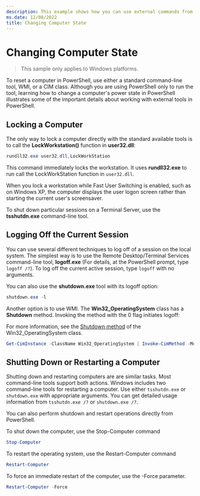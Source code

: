 ```yaml
---
description: This example shows how you can use external commands from PowerShell to manage the configuration of a computer.
ms.date: 12/08/2022
title: Changing Computer State
---
```

# Changing Computer State

> This sample only applies to Windows platforms.

To reset a computer in PowerShell, use either a standard command-line tool, WMI, or a CIM class.
Although you are using PowerShell only to run the tool, learning how to change a computer's power
state in PowerShell illustrates some of the important details about working with external tools in
PowerShell.

## Locking a Computer

The only way to lock a computer directly with the standard available tools is to call the
**LockWorkstation()** function in **user32.dll**:

```powershell
rundll32.exe user32.dll,LockWorkStation
```

This command immediately locks the workstation. It uses **rundll32.exe** to run call the
LockWorkStation function in `user32.dll`.

When you lock a workstation while Fast User Switching is enabled, such as on Windows XP, the
computer displays the user logon screen rather than starting the current user's screensaver.

To shut down particular sessions on a Terminal Server, use the **tsshutdn.exe** command-line tool.

## Logging Off the Current Session

You can use several different techniques to log off of a session on the local system. The simplest
way is to use the Remote Desktop/Terminal Services command-line tool, **logoff.exe** (For details,
at the PowerShell prompt, type `logoff /?`). To log off the current active session, type `logoff`
with no arguments.

You can also use the **shutdown.exe** tool with its logoff option:

```powershell
shutdown.exe -l
```

Another option is to use WMI. The **Win32_OperatingSystem** class has a **Shutdown** method.
Invoking the method with the 0 flag initiates logoff:

For more information, see the [Shutdown method][01] of the Win32_OperatingSystem class.

```powershell
Get-CimInstance -ClassName Win32_OperatingSystem | Invoke-CimMethod -MethodName Shutdown
```

## Shutting Down or Restarting a Computer

Shutting down and restarting computers are are similar tasks. Most command-line tools support both
actions. Windows includes two command-line tools for restarting a computer. Use either
`tsshutdn.exe` or `shutdown.exe` with appropriate arguments. You can get detailed usage information
from `tsshutdn.exe /?` or `shutdown.exe /?`.

You can also perform shutdown and restart operations directly from PowerShell.

To shut down the computer, use the Stop-Computer command

```powershell
Stop-Computer
```

To restart the operating system, use the Restart-Computer command

```powershell
Restart-Computer
```

To force an immediate restart of the computer, use the -Force parameter.

```powershell
Restart-Computer -Force
```

<!-- link references -->
[01]: /windows/win32/cimwin32prov/shutdown-method-in-class-win32-operatingsystem
